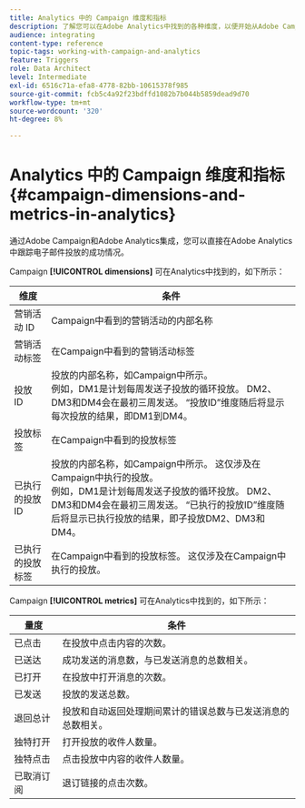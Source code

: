 ```yaml
---
title: Analytics 中的 Campaign 维度和指标
description: 了解您可以在Adobe Analytics中找到的各种维度，以便开始从Adobe Campaign跟踪电子邮件投放。
audience: integrating
content-type: reference
topic-tags: working-with-campaign-and-analytics
feature: Triggers
role: Data Architect
level: Intermediate
exl-id: 6516c71a-efa8-4778-82bb-10615378f985
source-git-commit: fcb5c4a92f23bdffd1082b7b044b5859dead9d70
workflow-type: tm+mt
source-wordcount: '320'
ht-degree: 8%

---
```


# Analytics 中的 Campaign 维度和指标{#campaign-dimensions-and-metrics-in-analytics}

通过Adobe Campaign和Adobe Analytics集成，您可以直接在Adobe Analytics中跟踪电子邮件投放的成功情况。

Campaign **[!UICONTROL dimensions]** 可在Analytics中找到的，如下所示：

<table> 
 <thead> 
  <tr> 
   <th> 维度<br /> </th> 
   <th> 条件<br /> </th> 
  </tr> 
 </thead> 
 <tbody> 
  <tr> 
   <td> 营销活动 ID<br /> </td> 
   <td> Campaign中看到的营销活动的内部名称<br /> </td> 
  </tr> 
  <tr> 
   <td> 营销活动标签<br /> </td> 
   <td> 在Campaign中看到的营销活动标签<br /> </td> 
  </tr> 
  <tr> 
   <td> 投放 ID<br /> </td> 
   <td> 投放的内部名称，如Campaign中所示。<br /> 例如，DM1是计划每周发送子投放的循环投放。 DM2、DM3和DM4会在最初三周发送。 “投放ID”维度随后将显示每次投放的结果，即DM1到DM4。 <br /> </td> 
  </tr> 
  <tr> 
   <td> 投放标签<br /> </td> 
   <td> 在Campaign中看到的投放标签<br /> </td> 
  </tr> 
  <tr> 
   <td> 已执行的投放ID<br /> </td> 
   <td> 投放的内部名称，如Campaign中所示。 这仅涉及在Campaign中执行的投放。<br /> 例如，DM1是计划每周发送子投放的循环投放。 DM2、DM3和DM4会在最初三周发送。 “已执行的投放ID”维度随后将显示已执行投放的结果，即子投放DM2、DM3和DM4。 <br /> </td> 
  </tr> 
  <tr> 
   <td> 已执行的投放标签<br /> </td> 
   <td> 在Campaign中看到的投放标签。 这仅涉及在Campaign中执行的投放。<br /> </td> 
  </tr> 
 </tbody> 
</table>

Campaign **[!UICONTROL metrics]** 可在Analytics中找到的，如下所示：

<table> 
 <thead> 
  <tr> 
   <th> 量度<br /> </th> 
   <th> 条件<br /> </th> 
  </tr> 
 </thead> 
 <tbody> 
  <tr> 
   <td> 已点击<br /> </td> 
   <td> 在投放中点击内容的次数。<br /> </td> 
  </tr> 
  <tr> 
   <td> 已送达<br /> </td> 
   <td> 成功发送的消息数，与已发送消息的总数相关。<br /> </td> 
  </tr> 
  <tr> 
   <td> 已打开<br /> </td> 
   <td> 在投放中打开消息的次数。<br /> </td> 
  </tr> 
  <tr> 
   <td> 已发送<br /> </td> 
   <td> 投放的发送总数。<br /> </td> 
  </tr> 
  <tr> 
   <td> 退回总计<br /> </td> 
   <td> 投放和自动返回处理期间累计的错误总数与已发送消息的总数相关。<br /> </td> 
  </tr> 
  <tr> 
   <td> 独特打开<br /> </td> 
   <td> 打开投放的收件人数量。<br /> </td> 
  </tr> 
  <tr> 
   <td> 独特点击<br /> </td> 
   <td> 点击投放中内容的收件人数量。<br /> </td> 
  </tr> 
  <tr> 
   <td> 已取消订阅<br /> </td> 
   <td> 退订链接的点击次数。<br /> </td> 
  </tr> 
 </tbody> 
</table>
